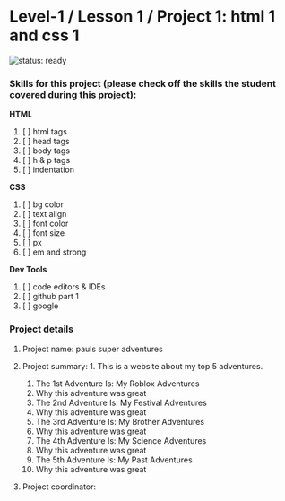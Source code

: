 # Level-1 / Lesson 1 / Project 1: html 1 and css 1

![status: ready](https://img.shields.io/badge/status-ready-brightgreen.svg)

### Skills for this project (please check off the skills the student covered during this project):

**HTML**
 1. [ ] html tags
 2. [ ] head tags
 3. [ ] body tags
 4. [ ] h & p tags
 5. [ ] indentation

**CSS**
  1. [ ] bg color
  2. [ ] text align
  3. [ ] font color
  4. [ ] font size
  5. [ ] px
  6. [ ] em and strong

**Dev Tools**
  1. [ ] code editors & IDEs
  2. [ ] github part 1
  3. [ ] google

### Project details
  1. Project name: pauls super adventures
  2. Project summary:
    1. This is a website about my top 5 adventures.
      1. The 1st Adventure Is: My Roblox Adventures
        1. Why this adventure was great
      2. The 2nd Adventure Is: My Festival Adventures
        1. Why this adventure was great
      3. The 3rd Adventure Is: My Brother Adventures
        1. Why this adventure was great
      4. The 4th Adventure Is: My Science Adventures
        1. Why this adventure was great
      5. The 5th Adventure Is: My Past Adventures
        1. Why this adventure was great
  
  3. Project coordinator:
